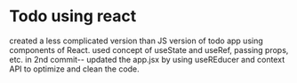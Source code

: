 # Todo using react
created a less complicated version than JS version of todo app using components of React.
used concept of useState and useRef, passing props, etc.
in 2nd commit-- updated the app.jsx by using useREducer and context API to optimize and clean the code.
